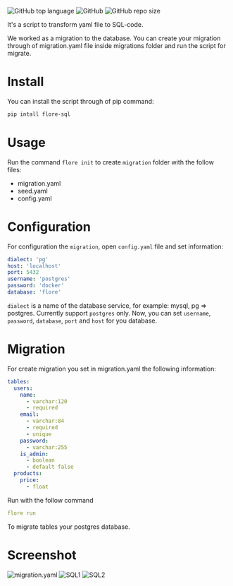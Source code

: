 ![GitHub top language](https://img.shields.io/github/languages/top/marcuxyz/flore) ![GitHub](https://img.shields.io/github/license/marcuxyz/flore) ![GitHub repo size](https://img.shields.io/github/repo-size/marcuxyz/flore)

It's a script to transform yaml file to SQL-code.

We worked as a migration to the database. You can create your migration through of migration.yaml file inside migrations folder and run the script for migrate.

# Install

You can install the script through of pip command:

```bash
pip intall flore-sql
```

# Usage

Run the command `flore init` to create `migration` folder with the follow files:

- migration.yaml
- seed.yaml
- config.yaml

# Configuration

For configuration the `migration`, open `config.yaml` file and set information:

```yaml
dialect: 'pg'
host: 'localhost'
port: 5432
username: 'postgres'
password: 'docker'
database: 'flore'
```

`dialect` is a name of the database service, for example: mysql, pg => postgres. Currently support `postgres` only. Now,
you can set `username`, `password`, `database`, `port` and `host` for you database.


# Migration

For create migration you set in migration.yaml the following information:

```yaml
tables:
  users:
    name:
      - varchar:120
      - required
    email:
      - varchar:84
      - required
      - unique
    password:
      - varchar:255
    is_admin:
      - boolean
      - default false
  products:
    price:
      - float
```

Run with the follow command

```yaml
flore run
```

To migrate tables your postgres database.

# Screenshot

![migration.yaml](https://pbs.twimg.com/media/EkxpbhqWkAAmh_R?format=jpg&name=medium)
![SQL1](https://pbs.twimg.com/media/EkxpckQXUAIYIhg?format=jpg&name=medium)
![SQL2](https://pbs.twimg.com/media/EkxqWIdWkAIzfXi?format=jpg&name=medium)
